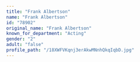 ```yaml
---
title: "Frank Albertson"
name: "Frank Albertson"
id: "78902"
original_name: "Frank Albertson"
known_for_department: "Acting"
gender: "2"
adult: "false"
profile_path: "/18XWFVKqnj3erAkwMNnhQkqIqbD.jpg"
---
```

